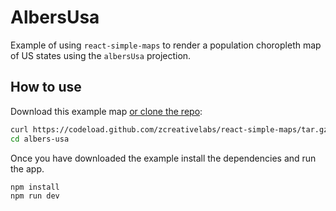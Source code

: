 
# AlbersUsa

Example of using `react-simple-maps` to render a population choropleth map of US states using the `albersUsa` projection.

## How to use

Download this example map [or clone the repo](https://github.com/zcreativelabs/react-simple-maps):

```bash
curl https://codeload.github.com/zcreativelabs/react-simple-maps/tar.gz/master | tar -xz --strip=2 react-simple-maps-master/examples/albers-usa
cd albers-usa
```

Once you have downloaded the example install the dependencies and run the app.

```bash
npm install
npm run dev
```
